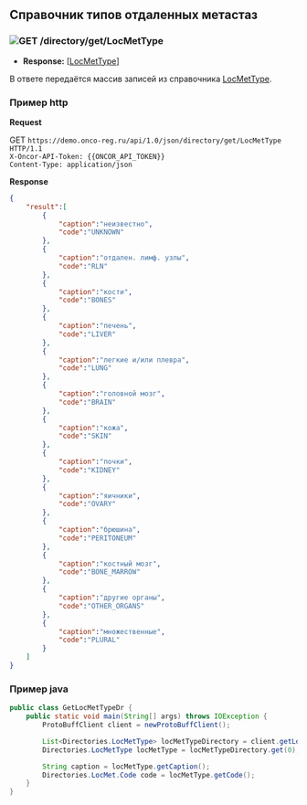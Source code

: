 ## Справочник типов отдаленных метастаз

### ![GET](../../../../img/get.png) /directory/get/LocMetType
* **Response:** [[LocMetType](../../../../types/types.md#com.siams.med.api.LocMetType)]

В ответе передаётся массив записей из справочника [LocMetType](../../../../types/types.md#com.siams.med.api.LocMetType).



### Пример http

**Request** 

GET `https://demo.onco-reg.ru/api/1.0/json/directory/get/LocMetType HTTP/1.1`  
`X-Oncor-API-Token: {{ONCOR_API_TOKEN}}`  
`Content-Type: application/json`

**Response**
```json
{
    "result":[
        {
            "caption":"неизвестно",
            "code":"UNKNOWN"
        },
        {
            "caption":"отдален. лимф. узлы",
            "code":"RLN"
        },
        {
            "caption":"кости",
            "code":"BONES"
        },
        {
            "caption":"печень",
            "code":"LIVER"
        },
        {
            "caption":"легкие и/или плевра",
            "code":"LUNG"
        },
        {
            "caption":"головной мозг",
            "code":"BRAIN"
        },
        {
            "caption":"кожа",
            "code":"SKIN"
        },
        {
            "caption":"почки",
            "code":"KIDNEY"
        },
        {
            "caption":"яичники",
            "code":"OVARY"
        },
        {
            "caption":"брюшина",
            "code":"PERITONEUM"
        },
        {
            "caption":"костный мозг",
            "code":"BONE_MARROW"
        },
        {
            "caption":"другие органы",
            "code":"OTHER_ORGANS"
        },
        {
            "caption":"множественные",
            "code":"PLURAL"
        }
    ]
}
```

### Пример java

```java
public class GetLocMetTypeDr {
    public static void main(String[] args) throws IOException {
        ProtoBuffClient client = newProtoBuffClient();

        List<Directories.LocMetType> locMetTypeDirectory = client.getLocMetTypeDirectory();
        Directories.LocMetType locMetType = locMetTypeDirectory.get(0);

        String caption = locMetType.getCaption();
        Directories.LocMet.Code code = locMetType.getCode();
    }
}
```